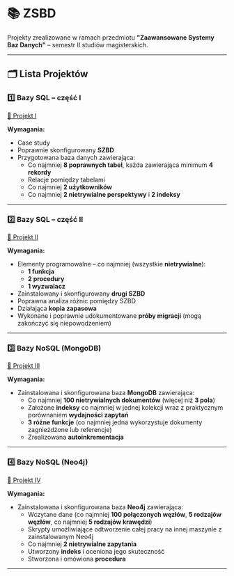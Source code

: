 # 📚 ZSBD  
Projekty zrealizowane w ramach przedmiotu **"Zaawansowane Systemy Baz Danych"** – semestr II studiów magisterskich.

---

## 🗂️ Lista Projektów

### 1️⃣ **Bazy SQL – część I**  
[🔗 Projekt I](https://github.com/MichalZdanuk/ZSBD/tree/main/Projekt_I)

**Wymagania:**  
- Case study  
- Poprawnie skonfigurowany **SZBD**  
- Przygotowana baza danych zawierająca:  
  - Co najmniej **8 poprawnych tabel**, każda zawierająca minimum **4 rekordy**  
  - Relacje pomiędzy tabelami  
  - Co najmniej **2 użytkowników**  
  - Co najmniej **2 nietrywialne perspektywy** i **2 indeksy**  

---

### 2️⃣ **Bazy SQL – część II**  
[🔗 Projekt II](https://github.com/MichalZdanuk/ZSBD/tree/main/Projekt_II)

**Wymagania:**  
- Elementy programowalne – co najmniej (wszystkie **nietrywialne**):  
  - **1 funkcja**  
  - **2 procedury**  
  - **1 wyzwalacz**  
- Zainstalowany i skonfigurowany **drugi SZBD**  
- Poprawna analiza różnic pomiędzy SZBD  
- Działająca **kopia zapasowa**  
- Wykonane i poprawnie udokumentowane **próby migracji** (mogą zakończyć się niepowodzeniem)  

---

### 3️⃣ **Bazy NoSQL (MongoDB)**  
[🔗 Projekt III](https://github.com/MichalZdanuk/ZSBD/tree/main/Projekt_III)

**Wymagania:**  
- Zainstalowana i skonfigurowana baza **MongoDB** zawierająca:  
  - Co najmniej **100 nietrywialnych dokumentów** (więcej niż **3 pola**)  
  - Założone **indeksy** co najmniej w jednej kolekcji wraz z praktycznym porównaniem **wydajności zapytań**  
  - **3 różne funkcje** (co najmniej jedna wykorzystuje dokumenty zagnieżdżone lub referencje)  
  - Zrealizowana **autoinkrementacja**  

---

### 4️⃣ **Bazy NoSQL (Neo4j)**  
[🔗 Projekt IV](https://github.com/MichalZdanuk/ZSBD/tree/main/Projekt_IV)

**Wymagania:**  
- Zainstalowana i skonfigurowana baza **Neo4j** zawierająca:  
  - Wczytane dane (co najmniej **100 połączonych węzłów**, **5 rodzajów węzłów**, co najmniej **5 rodzajów krawędzi**)  
  - Skrypty umożliwiające odtworzenie całej pracy na innej maszynie z zainstalowanym Neo4j  
  - Co najmniej **2 nietrywialne zapytania**  
  - Utworzony **indeks** i oceniona jego skuteczność  
  - Stworzona i omówiona **procedura**  

---
